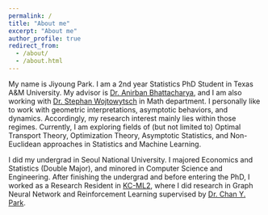 ```yaml
---
permalink: /
title: "About me"
excerpt: "About me"
author_profile: true
redirect_from: 
  - /about/
  - /about.html
---
```


My name is Jiyoung Park. I am a 2nd year Statistics PhD Student in Texas A&M University. My advisor is [Dr. Anirban Bhattacharya](https://sites.google.com/view/anirban-bhattacharya-tamu/), and I am also working with [Dr. Stephan Wojtowytsch](https://www.swojtowytsch.com/) in Math department. I personally like to work with geometric interpretations, asymptotic behaviors, and dynamics. Accordingly, my research interest mainly lies within those regimes. Currently, I am exploring fields of (but not limited to) Optimal Transport Theory, Optimization Theory, Asymptotic Statistics, and Non-Euclidean approaches in Statistics and Machine Learning. 

I did my undergrad in Seoul National University. I majored Economics and Statistics (Double Major), and minored in Computer Science and Engineering. After finishing the undergrad and before entering the PhD, I worked as a Research Resident in [KC-ML2](https://www.kc-ml2.com/), where I did research in Graph Neural Network and Reinforcement Learning supervised by [Dr. Chan Y. Park](https://www.linkedin.com/in/chan-youn-park/). 
